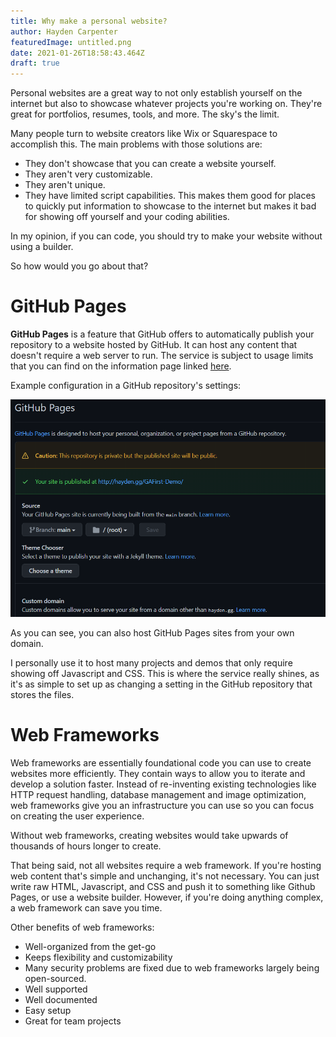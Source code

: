 ```yaml
---
title: Why make a personal website?
author: Hayden Carpenter
featuredImage: untitled.png
date: 2021-01-26T18:58:43.464Z
draft: true
---
```

Personal websites are a great way to not only establish yourself on the internet but also to showcase whatever projects you're working on. They're great for portfolios, resumes, tools, and more. The sky's the limit.

Many people turn to website creators like Wix or Squarespace to accomplish this. The main problems with those solutions are:

* They don't showcase that you can create a website yourself.
* They aren't very customizable.
* They aren't unique.
* They have limited script capabilities.
  This makes them good for places to quickly put information to showcase to the internet but makes it bad for showing off yourself and your coding abilities. 

In my opinion, if you can code, you should try to make your website without using a builder.

So how would you go about that?

# GitHub Pages

**GitHub Pages** is a feature that GitHub offers to automatically publish your repository to a website hosted by GitHub. It can host any content that doesn't require a web server to run. The service is subject to usage limits that you can find on the information page linked [here](https://docs.github.com/en/github/working-with-github-pages/about-github-pages).

Example configuration in a GitHub repository's settings:

![GitHub pages configuration](ghpages.png "Example configuration in a GitHub repository's settings")

As you can see, you can also host GitHub Pages sites from your own domain.

I personally use it to host many projects and demos that only require showing off Javascript and CSS. This is where the service really shines, as it's as simple to set up as changing a setting in the GitHub repository that stores the files. 

# Web Frameworks

Web frameworks are essentially foundational code you can use to create websites more efficiently. They contain ways to allow you to iterate and develop a solution faster. Instead of re-inventing existing technologies like HTTP request handling, database management and image optimization, web frameworks give you an infrastructure you can use so you can focus on creating the user experience.

Without web frameworks, creating websites would take upwards of thousands of hours longer to create.

That being said, not all websites require a web framework. If you're hosting web content that's simple and unchanging, it's not necessary. You can just write raw HTML, Javascript, and CSS and push it to something like Github Pages, or use a website builder. However, if you're doing anything complex, a web framework can save you time.

Other benefits of web frameworks:

* Well-organized from the get-go
* Keeps flexibility and customizability 
* Many security problems are fixed due to web frameworks largely being open-sourced.
* Well supported
* Well documented
* Easy setup
* Great for team projects